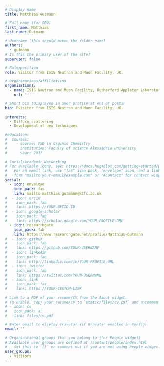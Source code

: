 ```yaml
---
# Display name
title: Matthias Gutmann

# Full name (for SEO)
first_name: Matthias
last_name: Gutmann

# Username (this should match the folder name)
authors:
  - gutmann
# Is this the primary user of the site?
superuser: false

# Role/position
role: Visitor from ISIS Neutron and Muon Facility, UK.

# Organizations/Affiliations
organizations:
  - name: ISIS Neutron and Muon Facility, Rutherford Appleton Laboratory, Didcot OX11 0QX, U.K.
    url: ''

# Short bio (displayed in user profile at end of posts)
bio: PVisitor from ISIS Neutron and Muon Facility, UK.

interests:
  - Diffuse scattering
  - Development of new techniques

#education:
#  courses:
#    - course: PhD in Organic Chemistry
#      institution: Faculty of science Alexandria University
#      year: 2012

# Social/Academic Networking
# For available icons, see: https://docs.hugoblox.com/getting-started/page-builder/#icons
#   For an email link, use "fas" icon pack, "envelope" icon, and a link in the
#   form "mailto:your-email@example.com" or "#contact" for contact widget.
social:
  - icon: envelope
    icon_pack: fas
    link: mailto:matthias.gutmann@stfc.ac.uk
#  - icon: orcid
#    icon_pack: fab
#    link: https://YOUR-ORCID-ID
#  - icon: google-scholar
#    icon_pack: fab
#    link: https://scholar.google.com/YOUR-PROFILE-URL
  - icon: researchgate
    icon_pack: fab
    link: https://www.researchgate.net/profile/Matthias-Gutmann
#  - icon: github
#    icon_pack: fab
#    link: https://github.com/YOUR-USERNAME
#  - icon: linkedin
#    icon_pack: fab
#    link: http://linkedin.com/in/YOUR-PROFILE-URL
#  - icon: twitter
#    icon_pack: fab
#    link: https://twitter.com/YOUR-USERNAME
#  - icon: link
#    icon_pack: fas
#    link: https://YOUR-CUSTOM-LINK

# Link to a PDF of your resume/CV from the About widget.
# To enable, copy your resume/CV to `static/files/cv.pdf` and uncomment the lines below.
# - icon: cv
#   icon_pack: ai
#   link: files/cv.pdf

# Enter email to display Gravatar (if Gravatar enabled in Config)
email: ''

# Organizational groups that you belong to (for People widget)
# Available user_groups are defined at /content/people/index.html
#   Set this to `[]` or comment out if you are not using People widget.
user_groups:
  - Visitors
---
```


